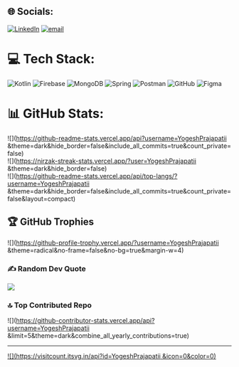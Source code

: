 ## 🌐 Socials:
[![LinkedIn](https://img.shields.io/badge/LinkedIn-%230077B5.svg?logo=linkedin&logoColor=white)](https://linkedin.com/in/yogesh-verma1) [![email](https://img.shields.io/badge/Email-D14836?logo=gmail&logoColor=white)](mailto:verma981133@gmail.com) 

# 💻 Tech Stack:
![Kotlin](https://img.shields.io/badge/kotlin-%237F52FF.svg?style=for-the-badge&logo=kotlin&logoColor=white) ![Firebase](https://img.shields.io/badge/firebase-%23039BE5.svg?style=for-the-badge&logo=firebase) ![MongoDB](https://img.shields.io/badge/MongoDB-%234ea94b.svg?style=for-the-badge&logo=mongodb&logoColor=white) ![Spring](https://img.shields.io/badge/spring-%236DB33F.svg?style=for-the-badge&logo=spring&logoColor=white) ![Postman](https://img.shields.io/badge/Postman-FF6C37?style=for-the-badge&logo=postman&logoColor=white) ![GitHub](https://img.shields.io/badge/github-%23121011.svg?style=for-the-badge&logo=github&logoColor=white) ![Figma](https://img.shields.io/badge/figma-%23F24E1E.svg?style=for-the-badge&logo=figma&logoColor=white)
# 📊 GitHub Stats:
![](https://github-readme-stats.vercel.app/api?username=YogeshPrajapatii &theme=dark&hide_border=false&include_all_commits=true&count_private=false)<br/>
![](https://nirzak-streak-stats.vercel.app/?user=YogeshPrajapatii &theme=dark&hide_border=false)<br/>
![](https://github-readme-stats.vercel.app/api/top-langs/?username=YogeshPrajapatii &theme=dark&hide_border=false&include_all_commits=true&count_private=false&layout=compact)

## 🏆 GitHub Trophies
![](https://github-profile-trophy.vercel.app/?username=YogeshPrajapatii &theme=radical&no-frame=false&no-bg=true&margin-w=4)

### ✍ Random Dev Quote
![](https://quotes-github-readme.vercel.app/api?type=horizontal&theme=radical)

### 🔝 Top Contributed Repo
![](https://github-contributor-stats.vercel.app/api?username=YogeshPrajapatii &limit=5&theme=dark&combine_all_yearly_contributions=true)

---
[![](https://visitcount.itsvg.in/api?id=YogeshPrajapatii &icon=0&color=0)](https://visitcount.itsvg.in)

<!-- Proudly created with GPRM ( https://gprm.itsvg.in ) -->
